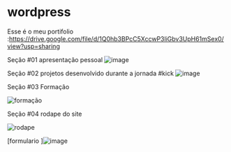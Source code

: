 # wordpress
Esse é o meu portifolio :https://drive.google.com/file/d/1Q0hb3BPcC5XccwP3liGbv3UpH61mSex0/view?usp=sharing

Seção #01 apresentação pessoal 
![image](https://user-images.githubusercontent.com/89865694/145089320-3e883939-e1fc-424c-bc9f-2ab8bc985974.png)

Seção #02 projetos desenvolvido durante a jornada #kick
![image](https://user-images.githubusercontent.com/89865694/145091604-75abe085-24a5-4dc2-8d75-12373745bf8e.png)

Seção #03 Formação 

![formação ](https://user-images.githubusercontent.com/89865694/145422135-bcf49b36-3a30-48d7-b259-2f1e21c0e798.jpg)

Seção #04 rodape do site 

![rodape](https://user-images.githubusercontent.com/89865694/145423298-46a43d6e-94a6-463d-bc4e-0763fd34d8c6.jpg)

[formulario ]![image](https://user-images.githubusercontent.com/89865694/146582334-fd9bb5fb-d30d-46c7-ac80-4027e6b4dbc1.png)






